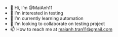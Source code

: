 - 👋 Hi, I’m @MaiAnh11
- 👀 I’m interested in testing
- 🌱 I’m currently learning automation
- 💞️ I’m looking to collaborate on testing project
- 📫 How to reach me at maianh.tran11@gmail.com

<!---
MaiAnh11/MaiAnh11 is a ✨ special ✨ repository because its `README.md` (this file) appears on your GitHub profile.
You can click the Preview link to take a look at your changes.
--->
